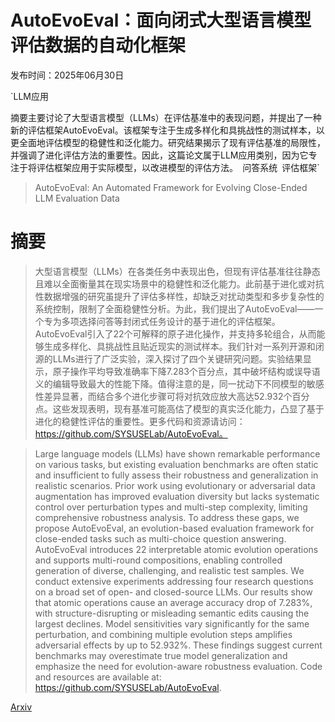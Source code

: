 # AutoEvoEval：面向闭式大型语言模型评估数据的自动化框架

发布时间：2025年06月30日

`LLM应用

摘要主要讨论了大型语言模型（LLMs）在评估基准中的表现问题，并提出了一种新的评估框架AutoEvoEval。该框架专注于生成多样化和具挑战性的测试样本，以更全面地评估模型的稳健性和泛化能力。研究结果揭示了现有评估基准的局限性，并强调了进化评估方法的重要性。因此，这篇论文属于LLM应用类别，因为它专注于将评估框架应用于实际模型，以改进模型的评估方法。` `问答系统` `评估框架`

> AutoEvoEval: An Automated Framework for Evolving Close-Ended LLM Evaluation Data

# 摘要

> 大型语言模型（LLMs）在各类任务中表现出色，但现有评估基准往往静态且难以全面衡量其在现实场景中的稳健性和泛化能力。此前基于进化或对抗性数据增强的研究虽提升了评估多样性，却缺乏对扰动类型和多步复杂性的系统控制，限制了全面稳健性分析。为此，我们提出了AutoEvoEval——一个专为多项选择问答等封闭式任务设计的基于进化的评估框架。AutoEvoEval引入了22个可解释的原子进化操作，并支持多轮组合，从而能够生成多样化、具挑战性且贴近现实的测试样本。我们针对一系列开源和闭源的LLMs进行了广泛实验，深入探讨了四个关键研究问题。实验结果显示，原子操作平均导致准确率下降7.283个百分点，其中破坏结构或误导语义的编辑导致最大的性能下降。值得注意的是，同一扰动下不同模型的敏感性差异显著，而结合多个进化步骤可将对抗效应放大高达52.932个百分点。这些发现表明，现有基准可能高估了模型的真实泛化能力，凸显了基于进化的稳健性评估的重要性。更多代码和资源请访问：https://github.com/SYSUSELab/AutoEvoEval。

> Large language models (LLMs) have shown remarkable performance on various tasks, but existing evaluation benchmarks are often static and insufficient to fully assess their robustness and generalization in realistic scenarios. Prior work using evolutionary or adversarial data augmentation has improved evaluation diversity but lacks systematic control over perturbation types and multi-step complexity, limiting comprehensive robustness analysis. To address these gaps, we propose AutoEvoEval, an evolution-based evaluation framework for close-ended tasks such as multi-choice question answering. AutoEvoEval introduces 22 interpretable atomic evolution operations and supports multi-round compositions, enabling controlled generation of diverse, challenging, and realistic test samples. We conduct extensive experiments addressing four research questions on a broad set of open- and closed-source LLMs. Our results show that atomic operations cause an average accuracy drop of 7.283\%, with structure-disrupting or misleading semantic edits causing the largest declines. Model sensitivities vary significantly for the same perturbation, and combining multiple evolution steps amplifies adversarial effects by up to 52.932\%. These findings suggest current benchmarks may overestimate true model generalization and emphasize the need for evolution-aware robustness evaluation. Code and resources are available at: https://github.com/SYSUSELab/AutoEvoEval.

[Arxiv](https://arxiv.org/abs/2506.23735)